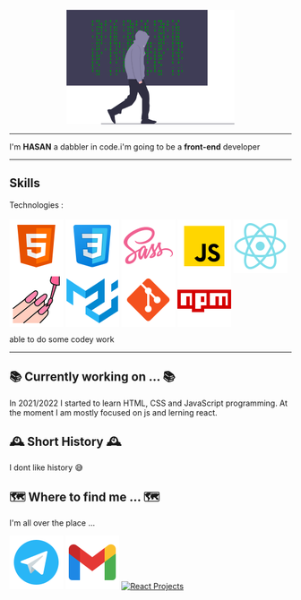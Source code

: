 <p align="middle">
<img src="images/hero.svg" width="300px" aria-hidden="true" alt="hacker" />
</p>

---

I'm **HASAN** a dabbler in code.i'm going to be a
**front-end** developer

---
## Skills


<p>
Technologies : 
 <br/>
 <br/>
  

<img src="images/html.svg" style='vertical-align:middle' aria-label="HTML 5">
<img src="images/css.svg" style='vertical-align:middle' aria-label="CSS 3">
<img src="images/sass.svg" style='vertical-align:middle' aria-label="sass">
<img src="images/js.svg" style='vertical-align:middle' aria-label="JavaScript">
<img src="images/react.svg" style='vertical-align:middle' aria-label="react">
 <img src="images/styled.svg" style='vertical-align:middle' aria-label="styled component">
<img src="images/mui.svg" style='vertical-align:middle' aria-label="mui">
<img src="images/git.svg" style='vertical-align:middle' aria-label="git">
<img src="images/npm.svg" style='vertical-align:middle' aria-label="npm">

</p>

able to do some codey work

---

## 📚 Currently working on ... 📚

In 2021/2022 I started to learn HTML, CSS and JavaScript programming. At the moment I am mostly focused on js and lerning react.


## 🕰️ Short History 🕰️

I dont like history 😅



## 🗺️ Where to find me ... 🗺️

I'm all over the place ...

  [![Telegram](images/telegram.svg)](https://t.me/A_SED_HASAN)  [![Gmail](images/gmail.svg)](mailto:hasanaghaei6@gmail.com)  [![React Projects](https://img.icons8.com/color/48/heavy.png)](https://aall-react-projects.netlify.app/) 



<!-- <p>
<img src="images/linkedin.svg" style='vertical-align:middle'> - [Robert McGovern](https://www.linkedin.com/in/robertmcgovern/)
</p> -->

<!-- <details><summary><h2>🤪 Parting Fun Facts ... 🤪</h2></summary>
<p>

### Why **Tarasis**?

It was a D&D character name I made up for a bard thief back in 89/90 when I was 13 or 14. Years later I discovered that it was the original name of the Roman Emperor [Zeno](https://en.wikipedia.org/wiki/Zeno_(emperor)), that it was the [name](http://www.tarasiselectric.com) of an electric company in the United States of America and the [surname](https://en.wikipedia.org/wiki/Konstantinos_Tarasis) of a Greek footballer & manager.

When I can't get `tarasis` as a username, then I use `duemoko`.

### Why a purple fedora?

I love the colour purple, and I often wear a black fedora.</p>
</details>

## 😻 With thanks ... 😻

The shields are from [Shunsuke Mano](https://github.com/progfay/shields-with-icon) & [Shields.io](https://shields.io/) -->

<!-- **tarasis/tarasis** is a ✨ _special_ ✨ repository because its `README.md` (this file) appears on your GitHub profile.

Here are some ideas to get you started:

- 🔭 I’m currently working on SUDOKU
- 🌱 I’m currently learning more more more react
- 👯 I’m looking to collaborate on ...
- 🤔 I’m looking for help with ...
- 💬 Ask me about front end 
- 📫 How to reach me: ...
- 😄 Pronouns: ...
- ⚡ Fun fact: ... -->
